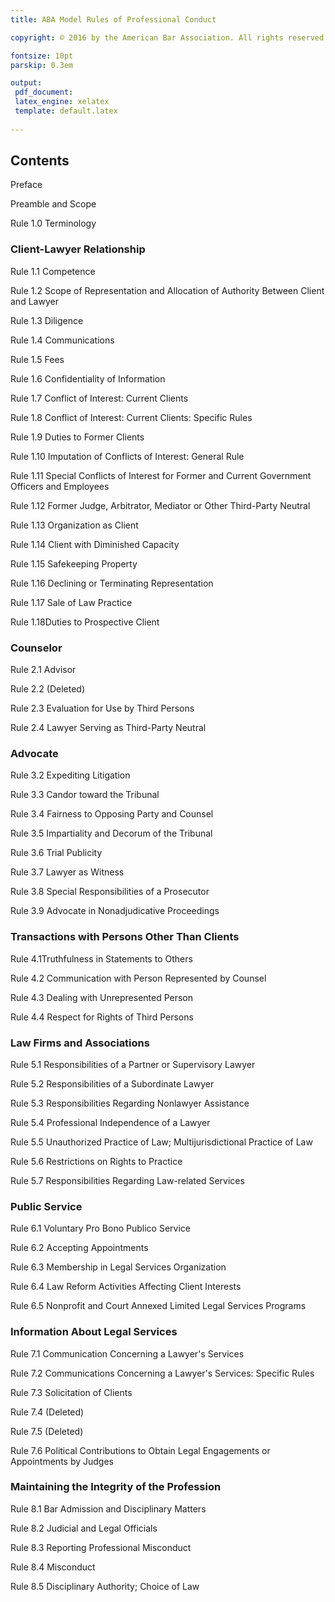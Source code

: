 ```yaml
---
title: ABA Model Rules of Professional Conduct 

copyright: © 2016 by the American Bar Association. All rights reserved.

fontsize: 10pt
parskip: 0.3em

output: 
 pdf_document:
 latex_engine: xelatex
 template: default.latex
 
---
```


## Contents 

Preface

Preamble and Scope

Rule 1.0 Terminology

### Client-Lawyer Relationship

Rule 1.1 Competence

Rule 1.2 Scope of Representation and Allocation of Authority Between Client and Lawyer

Rule 1.3 Diligence

Rule 1.4 Communications 

Rule 1.5 Fees 

Rule 1.6 Confidentiality of Information 

Rule 1.7 Conflict of Interest: Current Clients

Rule 1.8 Conflict of Interest: Current Clients: Specific Rules

Rule 1.9 Duties to Former Clients 

Rule 1.10 Imputation of Conflicts of Interest: General Rule 

Rule 1.11 Special Conflicts of Interest for Former and Current Government Officers and Employees

Rule 1.12 Former Judge, Arbitrator, Mediator or Other Third-Party Neutral

Rule 1.13 Organization as Client

Rule 1.14 Client with Diminished Capacity

Rule 1.15 Safekeeping Property

Rule 1.16 Declining or Terminating Representation

Rule 1.17 Sale of Law Practice

Rule 1.18Duties to Prospective Client

### Counselor

Rule 2.1 Advisor

Rule 2.2 (Deleted)

Rule 2.3 Evaluation for Use by Third Persons

Rule 2.4 Lawyer Serving as Third-Party Neutral

### Advocate

Rule 3.2 Expediting Litigation

Rule 3.3 Candor toward the Tribunal

Rule 3.4 Fairness to Opposing Party and Counsel

Rule 3.5 Impartiality and Decorum of the Tribunal

Rule 3.6 Trial Publicity

Rule 3.7 Lawyer as Witness

Rule 3.8 Special Responsibilities of a Prosecutor

Rule 3.9 Advocate in Nonadjudicative Proceedings

### Transactions with Persons Other Than Clients

Rule 4.1Truthfulness in Statements to Others

Rule 4.2 Communication with Person Represented by Counsel

Rule 4.3 Dealing with Unrepresented Person

Rule 4.4 Respect for Rights of Third Persons

### Law Firms and Associations

Rule 5.1 Responsibilities of a Partner or Supervisory Lawyer

Rule 5.2 Responsibilities of a Subordinate Lawyer

Rule 5.3 Responsibilities Regarding Nonlawyer Assistance

Rule 5.4 Professional Independence of a Lawyer

Rule 5.5 Unauthorized Practice of Law; Multijurisdictional Practice of Law

Rule 5.6 Restrictions on Rights to Practice

Rule 5.7 Responsibilities Regarding Law-related Services

### Public Service

Rule 6.1 Voluntary Pro Bono Publico Service

Rule 6.2 Accepting Appointments

Rule 6.3 Membership in Legal Services Organization

Rule 6.4 Law Reform Activities Affecting Client Interests

Rule 6.5 Nonprofit and Court Annexed Limited Legal Services Programs

### Information About Legal Services

Rule 7.1 Communication Concerning a Lawyer's Services

Rule 7.2 Communications Concerning a Lawyer's Services: Specific Rules

Rule 7.3 Solicitation of Clients

Rule 7.4 (Deleted)

Rule 7.5 (Deleted)

Rule 7.6 Political Contributions to Obtain Legal Engagements or Appointments by Judges

### Maintaining the Integrity of the Profession

Rule 8.1 Bar Admission and Disciplinary Matters

Rule 8.2 Judicial and Legal Officials

Rule 8.3 Reporting Professional Misconduct

Rule 8.4 Misconduct

Rule 8.5 Disciplinary Authority; Choice of Law
